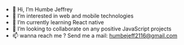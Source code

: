 - 👋 Hi, I’m Humbe Jeffrey
- 👀 I’m interested in web and mobile technologies
- 🌱 I’m currently learning React native
- 💞️ I’m looking to collaborate on any positive JavaScript projects
- 📫 wanna reach me ? Send me a mail: humbejeff2116@gmail.com

<!---
humbejeff2116/humbejeff2116 is a ✨ special ✨ repository because its `README.md` (this file) appears on your GitHub profile.
You can click the Preview link to take a look at your changes.
--->
